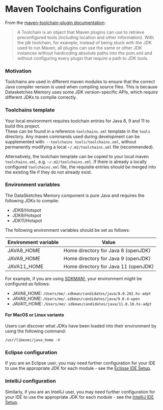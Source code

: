 <!--
    Licensed to the Apache Software Foundation (ASF) under one
    or more contributor license agreements.  See the NOTICE file
    distributed with this work for additional information
    regarding copyright ownership.  The ASF licenses this file
    to you under the Apache License, Version 2.0 (the
    "License"); you may not use this file except in compliance
    with the License.  You may obtain a copy of the License at

      http://www.apache.org/licenses/LICENSE-2.0

    Unless required by applicable law or agreed to in writing,
    software distributed under the License is distributed on an
    "AS IS" BASIS, WITHOUT WARRANTIES OR CONDITIONS OF ANY
    KIND, either express or implied.  See the License for the
    specific language governing permissions and limitations
    under the License.
-->

# Maven Toolchains Configuration

From the [maven-toolchain-plugin documentation](https://maven.apache.org/plugins/maven-toolchains-plugin/usage.html):

> A Toolchain is an object that Maven plugins can use to retrieve preconfigured tools 
> (including location and other information).
> With the jdk toolchain, for example, instead of being stuck with the JDK used to run Maven,
> all plugins can use the same or other JDK instances without hardcoding absolute paths 
> into the pom.xml and without configuring every plugin that require a path to JDK tools.  


### Motivation

Toolchains are used in different maven modules to ensure that the correct Java compiler version 
is used when compiling source files.  This is because Datasketches Memory uses some JDK 
version-specific APIs, which require different JDKs to compile correctly.

### Toolchains template

Your local environment requires toolchain entries for Java 8, 9 and 11 to build this project.  
These can be found in a reference `toolchains.xml` template in the `tools` directory.
Any maven commands used during development can be supplemented with: 
`--toolchains tools/toolchains.xml`, without permanently modifying a local 
`~/.m2/toolchains.xml` file (recommended).

Alternatively, the toolchain template can be copied to your local maven `toolchains.xml`, 
e.g. `~/.m2/toolchains.xml`.  If there is already a locally configured `toolchains.xml` file, 
the requisite entries should be merged into the existing file if they do not already exist.

### Environment variables

The DataSketches Memory component is pure Java and requires the following JDKs to compile:

- JDK8/Hotspot
- JDK9/Hotspot
- JDK11/Hotspot

The following environment variables should be set as follows:

| Environment variable              | Value                                 |
| --------------------------------- | ------------------------------------- |
| JAVA8_HOME                        |  Home directory for Java 8 (openJDK)  |
| JAVA9_HOME                        |  Home directory for Java 9 (openJDK)  |
| JAVA11_HOME                       |  Home directory for Java 11 (openJDK) |

For example, if you are using [SDKMAN!](https://sdkman.io/), your environment 
might be configured as follows:

- JAVA8_HOME: `/Users/me/.sdkman/candidates/java/8.0.282.hs-adpt`
- JAVA9_HOME: `/Users/me/.sdkman/candidates/java/9.0.4-open`
- JAVA11_HOME: `/Users/me/.sdkman/candidates/java/11.0.10.hs-adpt`

#### For MacOS or Linux variants
Users can discover what JDKs have been loaded into their environment by using the following 
command:

    /usr/libexec/java_home -V

### Eclipse configuration

If you are an Eclipse user, you may need further configuration for your IDE to use the 
appropriate JDK for each module - see the [Eclipse IDE Setup](eclipse.md).

### IntelliJ configuration

Similarly, if you are an IntelliJ user, you may need further configuration for your IDE to use the 
appropriate JDK for each module - see the [IntelliJ IDE Setup](intellij.md).
